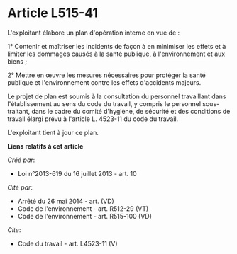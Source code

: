 # Article L515-41

L'exploitant élabore un plan d'opération interne en vue de : 

1° Contenir et maîtriser les incidents de façon à en minimiser les effets et à limiter les dommages causés à la santé
publique, à l'environnement et aux biens ; 

2° Mettre en œuvre les mesures nécessaires pour protéger la santé publique et l'environnement contre les effets d'accidents
majeurs. 

Le projet de plan est soumis à la consultation du personnel travaillant dans l'établissement au sens du code du travail, y
compris le personnel sous-traitant, dans le cadre du comité d'hygiène, de sécurité et des conditions de travail élargi prévu
à l'article L. 4523-11 du code du travail. 

L'exploitant tient à jour ce plan.

**Liens relatifs à cet article**

_Créé par_:

  - Loi n°2013-619 du 16 juillet 2013 - art. 10

_Cité par_:

  - Arrêté du 26 mai 2014 - art. (VD)
  - Code de l'environnement - art. R512-29 (VT)
  - Code de l'environnement - art. R515-100 (VD)

_Cite_:

  - Code du travail - art. L4523-11 (V)
